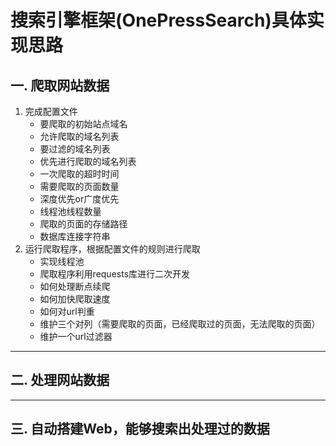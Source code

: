 # 搜索引擎框架(OnePressSearch)具体实现思路 
## 一. 爬取网站数据
1. 完成配置文件
    - 要爬取的初始站点域名
    - 允许爬取的域名列表
    - 要过滤的域名列表
    - 优先进行爬取的域名列表
    - 一次爬取的超时时间
    - 需要爬取的页面数量
    - 深度优先or广度优先
    - 线程池线程数量
    - 爬取的页面的存储路径
    - 数据库连接字符串
2. 运行爬取程序，根据配置文件的规则进行爬取
    - 实现线程池
    - 爬取程序利用requests库进行二次开发
    - 如何处理断点续爬
    - 如何加快爬取速度
    - 如何对url判重
    - 维护三个对列（需要爬取的页面，已经爬取过的页面，无法爬取的页面）
    - 维护一个url过滤器
***
## 二. 处理网站数据
***
## 三. 自动搭建Web，能够搜索出处理过的数据
